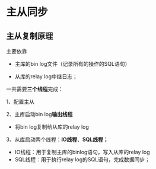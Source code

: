 # 主从同步

## 主从复制原理

主要依靠

- 主库的bin log文件（记录所有的操作的SQL语句）

- 从库的relay log中继日志；

一共需要**三个线程**完成：

1、配置主从

2、主库启动bin log**输出线程**

- 将bin log复制给从库的relay log

3、从库启动两个线程：**IO线程**、**SQL线程；**

- IO线程：用于复制主库的binlog语句，写入从库的relay log
- SQL线程：用于执行relay log的SQL语句，完成数据同步；
